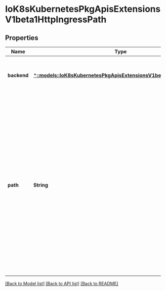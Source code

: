 # IoK8sKubernetesPkgApisExtensionsV1beta1HttpIngressPath

## Properties
Name | Type | Description | Notes
------------ | ------------- | ------------- | -------------
**backend** | [***::models::IoK8sKubernetesPkgApisExtensionsV1beta1IngressBackend**](io.k8s.kubernetes.pkg.apis.extensions.v1beta1.IngressBackend.md) | Backend defines the referenced service endpoint to which the traffic will be forwarded to. | [default to null]
**path** | **String** | Path is an extended POSIX regex as defined by IEEE Std 1003.1, (i.e this follows the egrep/unix syntax, not the perl syntax) matched against the path of an incoming request. Currently it can contain characters disallowed from the conventional \&quot;path\&quot; part of a URL as defined by RFC 3986. Paths must begin with a &#39;/&#39;. If unspecified, the path defaults to a catch all sending traffic to the backend. | [optional] [default to null]

[[Back to Model list]](../README.md#documentation-for-models) [[Back to API list]](../README.md#documentation-for-api-endpoints) [[Back to README]](../README.md)


